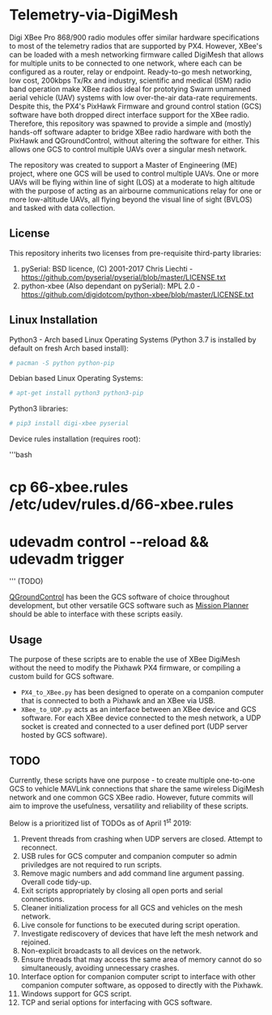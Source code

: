 # Telemetry-via-DigiMesh
Digi XBee Pro 868/900 radio modules offer similar hardware specifications to most of the telemetry radios that are supported by PX4.  However, XBee's can be loaded with a mesh networking firmware called DigiMesh that allows for multiple units to be connected to one network, where each can be configured as a router, relay or endpoint.  Ready-to-go mesh networking, low cost, 200kbps Tx/Rx and industry, scientific and medical (ISM) radio band operation make XBee radios ideal for prototying Swarm unmanned aerial vehicle (UAV) systems with low over-the-air data-rate requirements.  Despite this, the PX4's PixHawk Firmware and ground control station (GCS) software have both dropped direct interface support for the XBee radio.  Therefore, this repository was spawned to provide a simple and (mostly) hands-off software adapter to bridge XBee radio hardware with both the PixHawk and QGroundControl, without altering the software for either.  This allows one GCS to control multiple UAVs over a singular mesh network. 


The repository was created to support a Master of Engineering (ME) project, where one GCS will be used to control multiple UAVs.  One or more UAVs will be flying within line of sight (LOS) at a moderate to high altitude with the purpose of acting as an airbourne communications relay for one or more low-altitude UAVs, all flying beyond the visual line of sight (BVLOS) and tasked with data collection.

## License
This repository inherits two licenses from pre-requisite third-party libraries:

1. pySerial: BSD licence, (C) 2001-2017 Chris Liechti - 
https://github.com/pyserial/pyserial/blob/master/LICENSE.txt
2. python-xbee (Also dependant on pySerial): MPL 2.0 - https://github.com/digidotcom/python-xbee/blob/master/LICENSE.txt

## Linux Installation
Python3 - Arch based Linux Operating Systems (Python 3.7 is installed by default on fresh Arch based install):

```bash
# pacman -S python python-pip
```

Debian based Linux Operating Systems:

```bash
# apt-get install python3 python3-pip
```

Python3 libraries:

```bash
# pip3 install digi-xbee pyserial
```

Device rules installation (requires root):

'''bash
# cp 66-xbee.rules /etc/udev/rules.d/66-xbee.rules
# udevadm control --reload && udevadm trigger
'''
(TODO)

[QGroundControl](https://github.com/mavlink/qgroundcontrol) has been the GCS software of choice 
throughout 
development, but other versatile GCS software such as [Mission 
Planner](https://github.com/ArduPilot/MissionPlanner) should be able to interface with these 
scripts easily.

## Usage
The purpose of these scripts are to enable the use of XBee DigiMesh without the need to 
modify the Pixhawk PX4 firmware, or compiling a custom build for GCS software.  

* ```PX4_to_XBee.py``` has been designed to operate on a companion computer that is connected to 
both a Pixhawk and an XBee via USB.
* ```XBee_to_UDP.py``` acts as an interface between an XBee device and GCS software.  For each 
XBee device connected to the mesh network, a UDP socket is created and connected to a user 
defined port (UDP server hosted by GCS software).

## TODO

Currently, these scripts have one purpose - to create multiple one-to-one GCS to vehicle MAVLink 
connections that share the same wireless DigiMesh network and one common GCS XBee radio.  However, 
future commits will aim to improve the usefulness, versatility and reliability of these scripts.  

Below is a prioritized list of TODOs as of April 1<sup>st</sup> 2019:

1. Prevent threads from crashing when UDP servers are closed.  Attempt to reconnect.
2. USB rules for GCS computer and companion computer so admin priviledges are not required to run 
scripts.
3. Remove magic numbers and add command line argument passing.  Overall code tidy-up.
4. Exit scripts appropriately by closing all open ports and serial connections.
5. Cleaner initialization process for all GCS and vehicles on the mesh network.
6. Live console for functions to be executed during script operation.
7. Investigate rediscovery of devices that have left the mesh network and rejoined.
8. Non-explicit broadcasts to all devices on the network.
9. Ensure threads that may access the same area of memory cannot do so simultaneously, 
avoiding unnecessary crashes.
10. Interface option for companion computer script to interface with other companion computer 
software, as opposed to directly with the Pixhawk.
11. Windows support for GCS script.
12. TCP and serial options for interfacing with GCS software.
